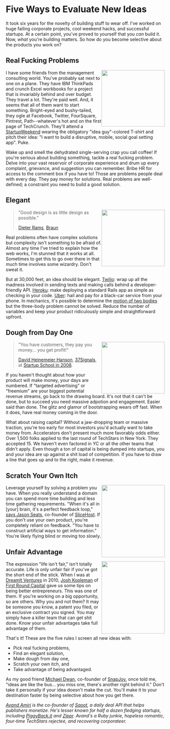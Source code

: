 # Five Ways to Evaluate New Ideas

It took six years for the novelty of building stuff to wear off. I've worked on huge failing corporate projects, cool weekend hacks, and successful startups. At a certain point, you've proved to yourself that you _can_ build it. Now, _what_ you're building matters. So how do you become selective about the products you work on?

## Real Fucking Problems

<img src="http://farm8.staticflickr.com/7068/6911108205_f5dfc9665e_m_d.jpg" style="float: right;" height="179" width="200">

I have some friends from the management consulting world. You've probably sat next to one on a plane. They have IBM ThinkPads and crunch Excel workbooks for a project that is invariably behind and over budget. They travel a lot. They're paid well. And, it seems that all of them want to start something. Bright-eyed and bushy-tailed, they ogle at Facebook, Twitter, FourSquare, Pintrest, Path--whatever's hot and on the first page of TechCrunch. They'll attend a [StartupWeekend][11] wearing the obligatory "idea guy"-colored T-shirt and pitch their idea: "I want to build a disruptive, mobile, social goal setting app". Puke.

Wake up and smell the dehydrated single-serving crap you call coffee! If you're serious about building something, tackle a real fucking problem. Delve into your vast reservoir of corporate experience and drum up every complaint, grievance, and suggestion you can remember. Bribe HR for access to the comment box if you have to! Those are problems people deal with every day. They pay money for solutions. Real problems are well-defined; a constraint you need to build a good solution.

## Elegant

<img src="http://farm8.staticflickr.com/7062/6911122075_b4384aca8b_m_d.jpg" style="float: right;" height="179" width="200">

> "Good design is as little design as possible."
>
> [Dieter Rams][7], [Braun][12]

Real problems often have complex solutions but complexity isn't something to be afraid of. Almost any time I've tried to explain how the web works, I'm stunned that it works at all. Sometimes to get this to go over there in that much time involves some wizardry. Don't sweat it.

But at 30,000 feet, an idea should be elegant. [Twilio][13]: wrap up all the madness involved in sending texts and making calls behind a developer-friendly API. [Heroku][14]: make deploying a standard Rails app as simple as checking in your code. [Uber][15]: hail and pay for a black-car service from your phone. In mechanics, it's possible to determine the [motion of two bodies][1] but the three-body problem cannot be solved. Reduce the number of variables and keep your product ridiculously simple and straightforward upfront.

## Dough from Day One

<img src="http://farm8.staticflickr.com/7066/6911107821_174a002346_m_d.jpg" style="float: right;" height="164" width="200">

> "You have customers, they pay you money... you get profit!"
>
> [David Heinemeier Hanson][16], [37Signals][10], at [Startup School in 2008][2].

If you haven't thought about how your product will make money, your days are numbered. If "targeted advertising" or "freemium" are your biggest potential revenue streams, go back to the drawing board. It's not that it can't be done, but to succeed you need massive adpotion and engagement. Easier said than done. The glitz and glamor of bootstrapping wears off fast. When it does, have real money coming in the door.

What about raising capital? Without a jaw-dropping team or massive traction, you're too early for most investors you'd actually want to take money from. Accelerators don't present much more favorably odds either. Over 1,500 folks applied to the last round of TechStars in New York. They accepted 15. We haven't even factored in YC or all the other teams that didn't apply. Even though a ton of capital is being dumped into startups, you and your idea are up against a shit load of competition. If you have to draw a line that goes up and to the right, make it revenue.

## Scratch Your Own Itch

<img src="http://farm8.staticflickr.com/7056/6911107941_dedd6d4981_m_d.jpg" style="float: right;" height="229" width="200">

Leverage yourself by solving a problem you have. When you really understand a domain you can spend more time building and less time gathering requirements.  "When it's all in [your] brain, it's a perfect feedback loop," [says Jason Seats][3], co-founder of [SliceHost][17]. If you don't use your own product, you're completely reliant on feedback. "You have to construct artificial ways to get information." You're likely flying blind or moving too slowly.

## Unfair Advantage

<img src="http://farm8.staticflickr.com/7203/6911108115_0df8b59734_m_d.jpg" style="float: right;" height="229" width="200">

The expression "life isn't fair," isn't totally accurate. Life is only unfair fair if you've got the short end of the stick. When I was at [DreamIt Ventures][6] in 2010, [Josh Kopleman][4] of [First Round Capital][9] gave us some tips on being better entrepreneurs. This was one of them. If you're working on a big opportunity, so are others. Why you and not them? It may be someone you know, a patent you filed, or an exclusive contract you signed. You may simply have a killer team that can get shit done. Know your unfair advantages take full advantage of them.

That's it! These are the five rules I screen all new ideas with:

* Pick real fucking problems,
* Find an elegant solution,
* Make dough from day one,
* Scratch your own itch, and
* Take advantage of being advantaged.

As my good friend [Michael Dwan][5], co-founder of [SnapJoy][8], once told me, "ideas are like the bus... you miss one, there's another right behind it." Don't take it personally if your idea doesn't make the cut. You'll make it to your destination faster by being selective about how you get there.

_[Avand Amiri][18] is the co-founder of [Sqoot][19], a daily deal API that helps publishers monetize. He's lesser known for half a dozen fledging startups, including [PiggyBack.it][20] and [Zippr][21]. Avand's a Ruby junkie, hopeless romantic, four-time TechStars rejectee, and recovering corporateer._

[1]: http://en.wikipedia.org/wiki/Two-body_problem
[2]: http://www.youtube.com/watch?v=0CDXJ6bMkMY
[3]: http://vimeo.com/26335493
[4]: http://www.firstround.com/team/profile/josh_kopelman/
[5]: http://michaeldwan.com/
[6]: http://dreamitventures.com/
[7]: http://en.wikipedia.org/wiki/Dieter_Rams
[8]: http://snapjoy.com/
[9]: http://www.firstround.com/
[10]: http://37signals.com/
[11]: http://startupweekend.org/about/
[12]: http://braun.com/
[13]: http://twilio.com/
[14]: http://heroku.com/
[15]: https://www.uber.com/
[16]: http://david.heinemeierhansson.com/
[17]: http://www.slicehost.com/
[18]: http://avandamiri.com/
[19]: http://www.sqoot.com/
[20]: http://piggyback.it/
[21]: http://thezippr.com